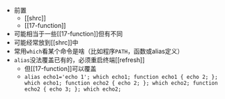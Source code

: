 - 前置
  - [[shrc]]
  - [[17-function]]
- 可能相当于一些[[17-function]]但有不同
- 可能经常放到[[shrc]]中
- 常用`which`看某个命令是啥（比如程序`PATH`，函数或alias定义）
- `alias`没法覆盖已有的，必须重启终端[[refresh]]
  - 但[[17-function]]可以覆盖
  - `alias echo1='echo 1'; which echo1; function echo1 { echo 2; }; which echo1; function echo2 { echo 2; }; which echo2; function echo2 { echo 3; }; which echo2;`